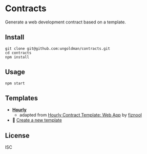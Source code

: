 # Contracts

Generate a web development contract based on a template.

## Install

```
git clone git@github.com:ungoldman/contracts.git
cd contracts
npm install
```

## Usage

```
npm start
```

## Templates

- **[Hourly](templates/hourly.md)**
  - adapted from [Hourly Contract Template: Web App](https://www.docracy.com/0rrdu39vkli/hourly-contract-template-web-app) by [fiznool](https://github.com/fiznool)
- :memo: [Create a new template](https://github.com/ungoldman/contracts/new/master/templates)

## License

ISC
